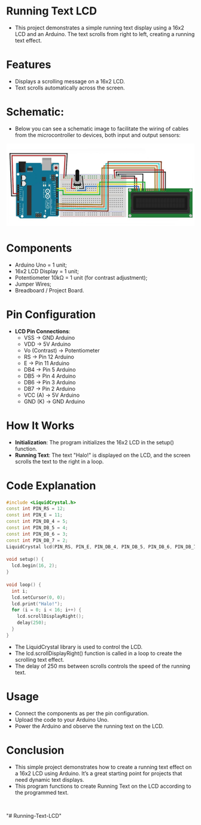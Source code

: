 # Running Text LCD

- This project demonstrates a simple running text display using a 16x2 LCD and an Arduino. The text scrolls from right to left, creating a running text effect.

# Features

- Displays a scrolling message on a 16x2 LCD.
- Text scrolls automatically across the screen.

# Schematic:

- Below you can see a schematic image to facilitate the wiring of cables from the microcontroller to devices, both input and output sensors:

![Schematic](img/skema.jpg)

# Components

- Arduino Uno = 1 unit;
- 16x2 LCD Display = 1 unit;
- Potentiometer 10kΩ = 1 unit (for contrast adjustment);
- Jumper Wires;
- Breadboard / Project Board.

# Pin Configuration

- **LCD Pin Connections**:
  - VSS → GND Arduino
  - VDD → 5V Arduino
  - Vo (Contrast) → Potentiometer
  - RS → Pin 12 Arduino
  - E → Pin 11 Arduino
  - DB4 → Pin 5 Arduino
  - DB5 → Pin 4 Arduino
  - DB6 → Pin 3 Arduino
  - DB7 → Pin 2 Arduino
  - VCC (A) → 5V Arduino
  - GND (K) → GND Arduino

# How It Works

- **Initialization**: The program initializes the 16x2 LCD in the setup() function.
- **Running Text**: The text "Halo!" is displayed on the LCD, and the screen scrolls the text to the right in a loop.

# Code Explanation

```cpp
#include <LiquidCrystal.h>
const int PIN_RS = 12;
const int PIN_E = 11;
const int PIN_DB_4 = 5;
const int PIN_DB_5 = 4;
const int PIN_DB_6 = 3;
const int PIN_DB_7 = 2;
LiquidCrystal lcd(PIN_RS, PIN_E, PIN_DB_4, PIN_DB_5, PIN_DB_6, PIN_DB_7);

void setup() {
  lcd.begin(16, 2);
}

void loop() {
  int i;
  lcd.setCursor(0, 0);
  lcd.print("Halo!");
  for (i = 0; i < 16; i++) {
    lcd.scrollDisplayRight();
    delay(250);
  }
}
```

- The LiquidCrystal library is used to control the LCD.
- The lcd.scrollDisplayRight() function is called in a loop to create the scrolling text effect.
- The delay of 250 ms between scrolls controls the speed of the running text.

# Usage

- Connect the components as per the pin configuration.
- Upload the code to your Arduino Uno.
- Power the Arduino and observe the running text on the LCD.

# Conclusion

- This simple project demonstrates how to create a running text effect on a 16x2 LCD using Arduino. It’s a great starting point for projects that need dynamic text displays.
- This program functions to create Running Text on the LCD according to the programmed text.

<br/>

"# Running-Text-LCD"

